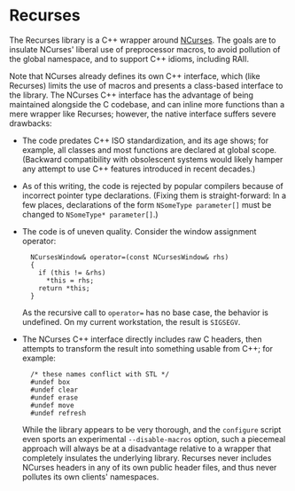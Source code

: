 # Recurses

The Recurses library is a C++ wrapper around [NCurses][].  The goals are to insulate NCurses' liberal use of preprocessor macros, to avoid pollution of the global namespace, and to support C++ idioms, including RAII.

[NCurses]: TODO

Note that NCurses already defines its own C++ interface, which (like Recurses) limits the use of macros and presents a class-based interface to the library.  The NCurses C++ interface has the advantage of being maintained alongside the C codebase, and can inline more functions than a mere wrapper like Recurses;  however, the native interface suffers severe drawbacks:

* The code predates C++ ISO standardization, and its age shows; for example, all classes and most functions are declared at global scope.  (Backward compatibility with obsolescent systems would likely hamper any attempt to use C++ features introduced in recent decades.)

* As of this writing, the code is rejected by popular compilers because of incorrect pointer type declarations.  (Fixing them is straight-forward: In a few places, declarations of the form `NSomeType parameter[]` must be changed to `NSomeType* parameter[]`.)

* The code is of uneven quality.  Consider the window assignment operator:

        NCursesWindow& operator=(const NCursesWindow& rhs)
        {
          if (this != &rhs)
            *this = rhs;
          return *this;
        }
    
    As the recursive call to `operator=` has no base case, the behavior is undefined.  On my current workstation, the result is `SIGSEGV`.

* The NCurses C++ interface directly includes raw C headers, then attempts to transform the result into something usable from C++; for example:

        /* these names conflict with STL */
        #undef box
        #undef clear
        #undef erase
        #undef move
        #undef refresh

    While the library appears to be very thorough, and the `configure` script even sports an experimental `--disable-macros` option, such a piecemeal approach will always be at a disadvantage relative to a wrapper that completely insulates the underlying library.  Recurses never includes NCurses headers in any of its own public header files, and thus never pollutes its own clients' namespaces.
